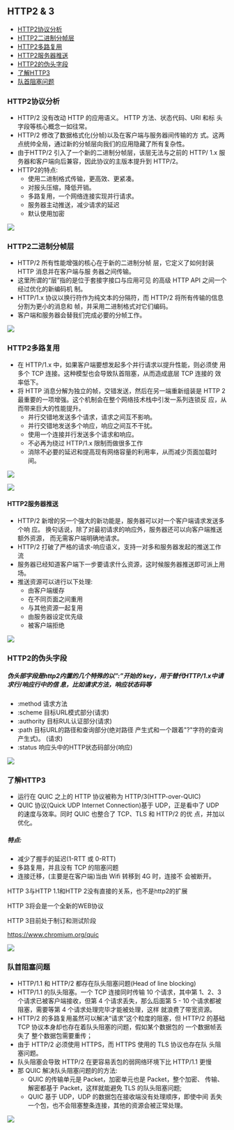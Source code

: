 ## HTTP2 & 3

- [HTTP2协议分析](#HTTP2协议分析)
- [HTTP2二进制分帧层](#HTTP2二进制分帧层)
- [HTTP2多路复用](#HTTP2多路复用)
- [HTTP2服务器推送](#HTTP2服务器推送)
- [HTTP2的伪头字段](#HTTP2的伪头字段)
- [了解HTTP3](#了解HTTP3)
- [队首阻塞问题](#队首阻塞问题)







### HTTP2协议分析

- HTTP/2 没有改动 HTTP 的应用语义。 HTTP 方法、状态代码、URI 和标 头字段等核心概念一如往常。
- HTTP/2 修改了数据格式化(分帧)以及在客户端与服务器间传输的方 式。这两点统帅全局，通过新的分帧层向我们的应用隐藏了所有复杂性。
- 由于HTTP/2 引入了一个新的二进制分帧层，该层无法与之前的 HTTP/ 1.x 服务器和客户端向后兼容，因此协议的主版本提升到 HTTP/2。
- HTTP2的特点: 
  - 使用二进制格式传输，更高效、更紧凑。 
  - 对报头压缩，降低开销。
  -  多路复用，一个网络连接实现并行请求。
  -  服务器主动推送，减少请求的延迟 
  - 默认使用加密

![](../image/http2.png)



### HTTP2二进制分帧层

- HTTP/2 所有性能增强的核心在于新的二进制分帧 层，它定义了如何封装 HTTP 消息并在客户端与服 务器之间传输。 
- 这里所谓的“层”指的是位于套接字接口与应用可见 的高级 HTTP API 之间一个经过优化的新编码机 制。 
- HTTP/1.x 协议以换行符作为纯文本的分隔符，而 HTTP/2 将所有传输的信息分割为更小的消息和 帧，并采用二进制格式对它们编码。 
- 客户端和服务器会替我们完成必要的分帧工作。

![](../image/http3.png)



### HTTP2多路复用

- 在 HTTP/1.x 中，如果客户端要想发起多个并行请求以提升性能，则必须使 用多个 TCP 连接。这种模型也会导致队首阻塞，从而造成底层 TCP 连接的 效率低下。
- 将 HTTP 消息分解为独立的帧，交错发送，然后在另一端重新组装是 HTTP 2 最重要的一项增强。这个机制会在整个网络技术栈中引发一系列连锁反 应，从而带来巨大的性能提升。
  - 并行交错地发送多个请求，请求之间互不影响。 
  - 并行交错地发送多个响应，响应之间互不干扰。 
  - 使用一个连接并行发送多个请求和响应。 
  - 不必再为绕过 HTTP/1.x 限制而做很多工作
  - 消除不必要的延迟和提高现有网络容量的利用率，从而减少页面加载时间。

![](../image/http4.png)

![](../image/http5.png)



#### HTTP2服务器推送

- HTTP/2 新增的另一个强大的新功能是，服务器可以对一个客户端请求发送多个响 应。 换句话说，除了对最初请求的响应外，服务器还可以向客户端推送额外资源， 而无需客户端明确地请求。
- HTTP/2 打破了严格的请求-响应语义，支持一对多和服务器发起的推送工作流 
- 服务器已经知道客户端下一步要请求什么资源，这时候服务器推送即可派上用场。
- 推送资源可以进行以下处理:
  - 由客户端缓存
  - 在不同页面之间重用
  - 与其他资源一起复用
  - 由服务器设定优先级
  - 被客户端拒绝

![](../image/http6.png)





### HTTP2的伪头字段 

##### 伪头部字段是http2内置的几个特殊的以”:”开始的 key，用于替代HTTP/1.x中请求行/响应行中的信 息，比如请求方法，响应状态码等

- :method 请求方法
- :scheme 目标URL模式部分(请求) 
- :authority 目标RUL认证部分(请求)
- :path 目标URL的路径和查询部分(绝对路径 产生式和一个跟着"?"字符的查询产生式)。 (请求)
- :status 响应头中的HTTP状态码部分(响应)

![](../image/http7.png)





### 了解HTTP3

- 运行在 QUIC 之上的 HTTP 协议被称为 HTTP/3(HTTP-over-QUIC)
- QUIC 协议(Quick UDP Internet Connection)基于 UDP，正是看中了 UDP 的速度与效率。同时 QUIC 也整合了 TCP、TLS 和 HTTP/2 的优 点，并加以优化。

##### 特点:

- 减少了握手的延迟(1-RTT 或 0-RTT)
- 多路复用，并且没有 TCP 的阻塞问题
- 连接迁移，(主要是在客户端)当由 Wifi 转移到 4G 时，连接不 会被断开。



HTTP 3与HTTP 1.1和HTTP 2没有直接的关系，也不是http2的扩展 

HTTP 3将会是一个全新的WEB协议

HTTP 3目前处于制订和测试阶段

https://www.chromium.org/quic

![](../image/http8.png)



### 队首阻塞问题

- HTTP/1.1 和 HTTP/2 都存在队头阻塞问题(Head of line blocking)
- HTTP/1.1 的队头阻塞。一个 TCP 连接同时传输 10 个请求，其中第 1、2、3 个请求已被客户端接收，但第 4 个请求丢失，那么后面第 5 - 10 个请求都被阻塞，需要等第 4 个请求处理完毕才能被处理，这样 就浪费了带宽资源。
- HTTP/2 的多路复用虽然可以解决“请求”这个粒度的阻塞，但 HTTP/2 的基础 TCP 协议本身却也存在着队头阻塞的问题，假如某个数据包的 一个数据帧丢失了 整个数据包需要重传；
- 由于 HTTP/2 必须使用 HTTPS，而 HTTPS 使用的 TLS 协议也存在队 头阻塞问题。
- 队头阻塞会导致 HTTP/2 在更容易丢包的弱网络环境下比 HTTP/1.1 更慢
- 那 QUIC 解决队头阻塞问题的的方法:
  - QUIC 的传输单元是 Packet，加密单元也是 Packet，整个加密、 传输、解密都基于 Packet，这样就能避免 TLS 的队头阻塞问题;
  - QUIC 基于 UDP，UDP 的数据包在接收端没有处理顺序，即使中间 丢失一个包，也不会阻塞整条连接，其他的资源会被正常处理。

![](../image/http9.png)



